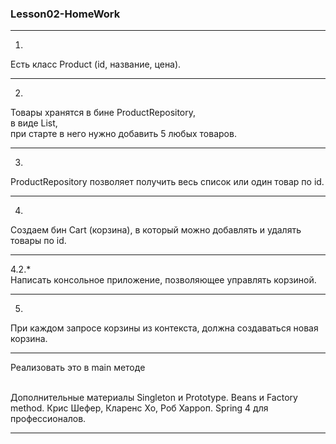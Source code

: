 
### Lesson02-HomeWork

------------------------------------------------------------
1.  
Есть класс Product (id, название, цена).  

------------------------------------------------------------
2.
Товары хранятся в бине ProductRepository,  
в виде List<Product>,  
при старте в него нужно добавить 5 любых товаров.  

------------------------------------------------------------
3.
ProductRepository позволяет получить весь список или один товар по id.  


------------------------------------------------------------
4.
Создаем бин Cart (корзина), 
в который можно добавлять и удалять товары по id.  

------------------------------------------------------------
4.2.*  
Написать консольное приложение, позволяющее управлять корзиной.  


------------------------------------------------------------
5.
При каждом запросе корзины из контекста, 
должна создаваться новая корзина.

------------------------------------------------------------
Реализовать это в main методе

\
   Дополнительные материалы
   Singleton и Prototype.
   Beans и Factory method.
   Крис Шефер, Кларенс Хо, Роб Харроп. Spring 4 для профессионалов.

------------------------------------------------------------